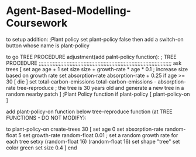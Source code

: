 # Agent-Based-Modelling-Coursework
to setup addition:
 ;Plant policy
  set plant-policy false
then add a switch-on button whose name is plant-policy

to go TREE PROCEDURE adjustment(add palnt-policy function):
; TREE PROCEDURE
  ;;;;;;;;;;;;;;;;;;;;;;;;;;;;;;;;;;;;;;;;;;;;;;;;;;;;;;;;;;;;;;;;;;;;;;;;;;;;;;;;;;;;;;
  ask trees [
    set age age + 1
    set size size + growth-rate * age * 0.1
    ; increase size based on growth rate
    set absorption-rate absorption-rate + 0.25
    if age >= 30 [
      die
    ]
    set total-carbon-emissions total-carbon-emissions - absorption-rate
    tree-reproduce
    ; the tree is 30 years old and generate a new tree in a random nearby patch
  ]
  ;Plant Policy function
  if plant-policy [
    plant-policy-on
  ]
  
add plant-policy-on function below tree-reproduce function (at TREE FUNCTIONS - DO NOT MODIFY):

to plant-policy-on
   create-trees 30 [
    set age 0
    set absorption-rate random-float 5
    set growth-rate random-float 0.01 ; set a random growth rate for each tree
    setxy (random-float 16) (random-float 16)
    set shape "tree"
    set color green
    set size 0.4
  ] 
end

  
